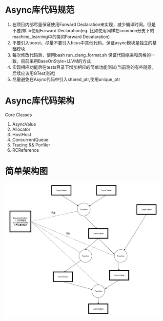 # Async库代码规范  
1. 在项目内部尽量保证使用Forward Declaration来实现，减少编译时间，但是不要跨Lib使用Forward Declaration(eg. 比如使用同样在common分支下的machine_learning中的类的Forward Decalaration)  
2. 不要引入boost，尽量不要引入ficus中其他代码，保证async模块是独立的基础模块 
3. 每次修改代码后，使用bash run_clang_format.sh 保证代码缩进和风格的一致，目前采用BaseOnStyle=LLVM的方式  
4. 实现相应功能后在tests目录下增加相应的简单功能测试(当前测的有些随意，后续应该用GTest测试)  
5. 尽量避免在Async代码中引入shared_ptr,使用unique_ptr  
# Async库代码架构  
Core Classes  
1. AsyncValue  
2. Allocator  
3. HostHost  
4. ConcurrentQueue  
5. Tracing && Porfiler  
6. RCReference

# 简单架构图
![architecture](documents/architecture.png)  

